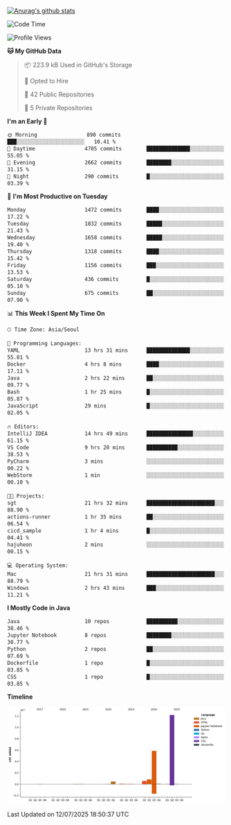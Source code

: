 [![Anurag's github stats](https://github-readme-stats.vercel.app/api?username=hajubal)](https://github.com/anuraghazra/github-readme-stats)

<!--START_SECTION:waka-->
![Code Time](http://img.shields.io/badge/Code%20Time-598%20hrs%2016%20mins-blue)

![Profile Views](http://img.shields.io/badge/Profile%20Views-0-blue)

**🐱 My GitHub Data** 

> 📦 223.9 kB Used in GitHub's Storage 
 > 
> 💼 Opted to Hire
 > 
> 📜 42 Public Repositories 
 > 
> 🔑 5 Private Repositories 
 > 
**I'm an Early 🐤** 

```text
🌞 Morning                890 commits         ███░░░░░░░░░░░░░░░░░░░░░░   10.41 % 
🌆 Daytime                4705 commits        ██████████████░░░░░░░░░░░   55.05 % 
🌃 Evening                2662 commits        ████████░░░░░░░░░░░░░░░░░   31.15 % 
🌙 Night                  290 commits         █░░░░░░░░░░░░░░░░░░░░░░░░   03.39 % 
```
📅 **I'm Most Productive on Tuesday** 

```text
Monday                   1472 commits        ████░░░░░░░░░░░░░░░░░░░░░   17.22 % 
Tuesday                  1832 commits        █████░░░░░░░░░░░░░░░░░░░░   21.43 % 
Wednesday                1658 commits        █████░░░░░░░░░░░░░░░░░░░░   19.40 % 
Thursday                 1318 commits        ████░░░░░░░░░░░░░░░░░░░░░   15.42 % 
Friday                   1156 commits        ███░░░░░░░░░░░░░░░░░░░░░░   13.53 % 
Saturday                 436 commits         █░░░░░░░░░░░░░░░░░░░░░░░░   05.10 % 
Sunday                   675 commits         ██░░░░░░░░░░░░░░░░░░░░░░░   07.90 % 
```


📊 **This Week I Spent My Time On** 

```text
🕑︎ Time Zone: Asia/Seoul

💬 Programming Languages: 
YAML                     13 hrs 31 mins      ██████████████░░░░░░░░░░░   55.81 % 
Docker                   4 hrs 8 mins        ████░░░░░░░░░░░░░░░░░░░░░   17.11 % 
Java                     2 hrs 22 mins       ██░░░░░░░░░░░░░░░░░░░░░░░   09.77 % 
Bash                     1 hr 25 mins        █░░░░░░░░░░░░░░░░░░░░░░░░   05.87 % 
JavaScript               29 mins             █░░░░░░░░░░░░░░░░░░░░░░░░   02.05 % 

🔥 Editors: 
IntelliJ IDEA            14 hrs 49 mins      ███████████████░░░░░░░░░░   61.15 % 
VS Code                  9 hrs 20 mins       ██████████░░░░░░░░░░░░░░░   38.53 % 
PyCharm                  3 mins              ░░░░░░░░░░░░░░░░░░░░░░░░░   00.22 % 
WebStorm                 1 min               ░░░░░░░░░░░░░░░░░░░░░░░░░   00.10 % 

🐱‍💻 Projects: 
sgt                      21 hrs 32 mins      ██████████████████████░░░   88.90 % 
actions-runner           1 hr 35 mins        ██░░░░░░░░░░░░░░░░░░░░░░░   06.54 % 
cicd_sample              1 hr 4 mins         █░░░░░░░░░░░░░░░░░░░░░░░░   04.41 % 
hajuheon                 2 mins              ░░░░░░░░░░░░░░░░░░░░░░░░░   00.15 % 

💻 Operating System: 
Mac                      21 hrs 31 mins      ██████████████████████░░░   88.79 % 
Windows                  2 hrs 43 mins       ███░░░░░░░░░░░░░░░░░░░░░░   11.21 % 
```

**I Mostly Code in Java** 

```text
Java                     10 repos            ██████████░░░░░░░░░░░░░░░   38.46 % 
Jupyter Notebook         8 repos             ████████░░░░░░░░░░░░░░░░░   30.77 % 
Python                   2 repos             ██░░░░░░░░░░░░░░░░░░░░░░░   07.69 % 
Dockerfile               1 repo              █░░░░░░░░░░░░░░░░░░░░░░░░   03.85 % 
CSS                      1 repo              █░░░░░░░░░░░░░░░░░░░░░░░░   03.85 % 
```



**Timeline**

![Lines of Code chart](https://raw.githubusercontent.com/hajubal/hajubal/main/assets/bar_graph.png)


 Last Updated on 12/07/2025 18:50:37 UTC
<!--END_SECTION:waka-->